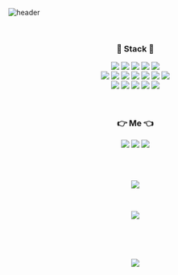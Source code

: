 ![header](https://capsule-render.vercel.app/api?type=soft&color=auto&height=150&section=header&text=Sungho%20Park&fontSize=90&animation=fadeIn)

<br>
<h3 align="center"> 🔨 Stack 🔧 </h3>

<p align="center">
  <img src="https://img.shields.io/badge/Java-007396?style=flat&logo=Java&logoColor=white"/>
  <img src="https://img.shields.io/badge/JavaScript-F7DF1E?style=flat&logo=JavaScript&logoColor=white"/>
  <img src="https://img.shields.io/badge/Python-3776AB?style=flat&logo=Python&logoColor=white"/>
  <img src="https://img.shields.io/badge/HTML5-E34F26?style=flat&logo=Html5&logoColor=white"/>
  <img src="https://img.shields.io/badge/CSS3-1572B6?style=flat&logo=Css3&logoColor=white"/>
  <br>
  <img src="https://img.shields.io/badge/Spring-6DB33F?style=flat&logo=Spring&logoColor=white"/>
  <img src="https://img.shields.io/badge/SpringBoot-6DB33F?style=flat&logo=SpringBoot&logoColor=white"/>
  <img src="https://img.shields.io/badge/MySQL-4479A1?style=flat&logo=Mysql&logoColor=white"/>
  <img src="https://img.shields.io/badge/MariaDB-003545?style=flat&logo=MariaDB&logoColor=white"/>
  <img src="https://img.shields.io/badge/WebRTC-333333?style=flat&logo=WebRTC&logoColor=white"/>
  <img src="https://img.shields.io/badge/Hibernate-59666C?style=flat&logo=Hibernate&logoColor=white"/>
  <img src="https://img.shields.io/badge/Vue.js-4FC08D?style=flat&logo=Vue.js&logoColor=white"/>
  <br>
  <img src="https://img.shields.io/badge/Firebase-FFCA28?style=flat&logo=Firebase&logoColor=white"/>
  <img src="https://img.shields.io/badge/Swagger-85EA2D?style=flat&logo=Swagger&logoColor=white"/>
  <img src="https://img.shields.io/badge/AWS-232F3E?style=flat&logo=AmazonAws&logoColor=white"/>
  <img src="https://img.shields.io/badge/Jenkins-D24939?style=flat&logo=Jenkins&logoColor=white"/>
  <img src="https://img.shields.io/badge/Jira-0052CC?style=flat&logo=Jira&logoColor=white"/>
</p>
<br>

<h3 align="center"> 👉  Me  👈 </h3>
<p align="center">
  <a href="https://caring-moose-41f.notion.site/137409b95cc34c8f8d84afb63eabd037"><img src="https://img.shields.io/badge/Notion-333333?style=flat-square&logo=Notion&logoColor=white&link=https://caring-moose-41f.notion.site/137409b95cc34c8f8d84afb63eabd037"/></a>
  <a href="https://velog.io/@solser12"><img src="https://img.shields.io/badge/Blog-11B48A?style=flat-square&logo=Vimeo&logoColor=white&link=https://velog.io/@solser12"/></a>
  <a href="mailto:solser1526@gmail.com"><img src="https://img.shields.io/badge/Gmail-EA4335?style=flat-square&logo=Gmail&logoColor=white&link=solser1526@gmail.com"/></a>
</p>

<br><br>
<p align="center">
  <img src="https://github-readme-stats.vercel.app/api?username=solser12&show_icons=true&theme=onedark">
</p>

<br>
<p align="center">
  <a href="https://solved.ac/solser12" target="_blank"><img src="http://mazassumnida.wtf/api/v2/generate_badge?boj=solser12"></a>
</p>

<br><br><br>
<p align="center">
  <img src="https://hits.seeyoufarm.com/api/count/incr/badge.svg?url=https%3A%2F%2Fgithub.com%2Fsolser12&count_bg=%2379C83D&title_bg=%23555555&icon=&icon_color=%23E7E7E7&title=hits&edge_flat=false"/></a>
</p>
<!--
**solser12/solser12** is a ✨ _special_ ✨ repository because its `README.md` (this file) appears on your GitHub profile.

Here are some ideas to get you started:

- 🔭 I’m currently working on ...
- 🌱 I’m currently learning ...
- 👯 I’m looking to collaborate on ...
- 🤔 I’m looking for help with ...
- 💬 Ask me about ...
- 📫 How to reach me: ...
- 😄 Pronouns: ...
- ⚡ Fun fact: ...
-->
